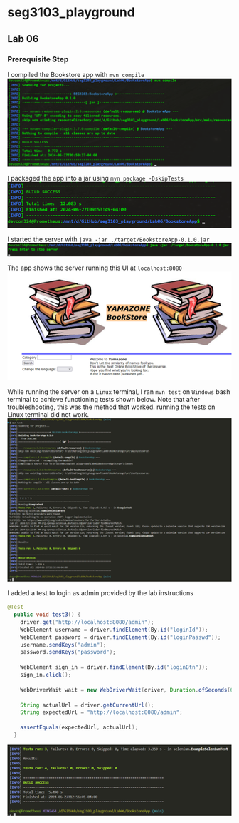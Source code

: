 # seg3103_playground

## Lab 06

### Prerequisite Step

I compiled the Bookstore app with `mvn compile`
![image](./assets/lab06_mvn_compile.png)

I packaged the app into a jar using `mvn package -DskipTests`
![image](./assets/mvn_package.png)

I started the server with `java -jar ./target/BookstoreApp-0.1.0.jar`
![image](./assets/start_server.png)

The app shows the server running this UI at `localhost:8080`
![image](./assets/server_running.png)

While running the server on a `Linux` terminal, I ran `mvn test` on `Windows` bash terminal to achieve functioning tests shown below. Note that after troubleshooting, this was the method that worked. running the tests on Linux terminal did not work.
![image](./assets/test_done.png)

I added a test to login as admin provided by the lab instructions

```java
@Test
  public void test3() {
    driver.get("http://localhost:8080/admin");
    WebElement username = driver.findElement(By.id("loginId"));
    WebElement password = driver.findElement(By.id("loginPasswd"));
    username.sendKeys("admin");
    password.sendKeys("password");

    WebElement sign_in = driver.findElement(By.id("loginBtn"));
    sign_in.click();

    WebDriverWait wait = new WebDriverWait(driver, Duration.ofSeconds(60));

    String actualUrl = driver.getCurrentUrl();
    String expectedUrl = "http://localhost:8080/admin";

    assertEquals(expectedUrl, actualUrl);
  }
```

![image](./assets/added_test.png)
